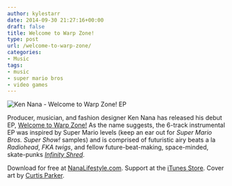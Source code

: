 ```yaml
---
author: kylestarr
date: 2014-09-30 21:27:16+00:00
draft: false
title: Welcome to Warp Zone!
type: post
url: /welcome-to-warp-zone/
categories:
- Music
tags:
- music
- super mario bros
- video games
---
```


![Ken Nana - Welcome to Warp Zone! EP](/ken-nana-welcome-to-warp-zone.png)

Producer, musician, and fashion designer Ken Nana has released his debut EP, [Welcome to Warp Zone!](http://www.nanalifestyle.com) As the name suggests, the 6-track instrumental EP was inspired by Super Mario levels (keep an ear out for _Super Mario Bros. Super Show!_ samples) and is comprised of futuristic airy beats a la _Radiohead_, _FKA twigs_, and fellow future-beat-making, space-minded, skate-punks [_Infinity Shred_](http://infinityshred.com).

Download for free at [NanaLifestyle.com](http://www.nanalifestyle.com). Support at the [iTunes Store](https://itunes.apple.com/us/album/welcome-to-warp-zone!-ep/id924171152). Cover art by [Curtis Parker](http://vimeo.com/103874249).
